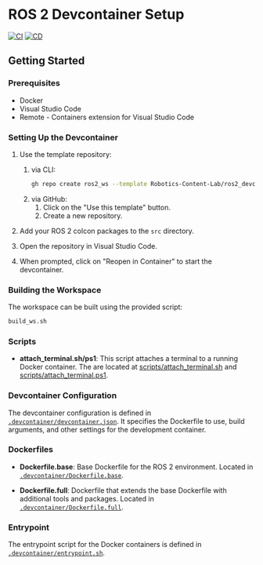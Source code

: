 # ROS 2 Devcontainer Setup

[![CI](https://github.com/Robotics-Content-Lab/ros2_devcontainer/actions/workflows/ci.yaml/badge.svg?event=push)](https://github.com/Robotics-Content-Lab/ros2_devcontainer/actions/workflows/ci.yaml) [![CD](https://github.com/Robotics-Content-Lab/ros2_devcontainer/actions/workflows/release.yaml/badge.svg?event=workflow_run)](https://github.com/Robotics-Content-Lab/ros2_devcontainer/actions/workflows/release.yaml)

## Getting Started

### Prerequisites

- Docker
- Visual Studio Code
- Remote - Containers extension for Visual Studio Code

### Setting Up the Devcontainer

1. Use the template repository:
   1. via CLI:
        ```sh
        gh repo create ros2_ws --template Robotics-Content-Lab/ros2_devcontainer --private --clone
        ```
    2. via GitHub:
        1. Click on the "Use this template" button.
        2. Create a new repository.
2. Add your ROS 2 colcon packages to the `src` directory.

3. Open the repository in Visual Studio Code.

4. When prompted, click on "Reopen in Container" to start the devcontainer.

### Building the Workspace

The workspace can be built using the provided script:

```sh
build_ws.sh
```
### Scripts

- **attach_terminal.sh/ps1**: This script attaches a terminal to a running Docker container. The are located at [scripts/attach_terminal.sh](scripts/attach_terminal.sh) and [scripts/attach_terminal.ps1](scripts/attach_terminal.ps1).

### Devcontainer Configuration

The devcontainer configuration is defined in [`.devcontainer/devcontainer.json`](.devcontainer/devcontainer.json). It specifies the Dockerfile to use, build arguments, and other settings for the development container.

### Dockerfiles

- **Dockerfile.base**: Base Dockerfile for the ROS 2 environment. Located in [`.devcontainer/Dockerfile.base`](.devcontainer/Dockerfile.base).

- **Dockerfile.full**: Dockerfile that extends the base Dockerfile with additional tools and packages. Located in [`.devcontainer/Dockerfile.full`](.devcontainer/Dockerfile.full).

### Entrypoint

The entrypoint script for the Docker containers is defined in [`.devcontainer/entrypoint.sh`](.devcontainer/entrypoint.sh).

